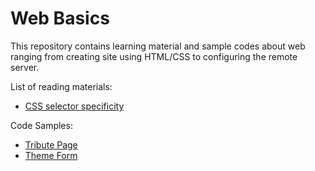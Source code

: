 # Web Basics 
This repository contains learning material and sample codes about web ranging from creating site using HTML/CSS to configuring the remote server.

List of reading materials:
- [CSS selector specificity](Learning%20Material/CSS%20selector%20specificity.md)

Code Samples:
- [Tribute Page](Code%20Samples/Tribute%20Page/tribute.html)
- [Theme Form](Code%20Samples/Theme%20Form/form.html)
